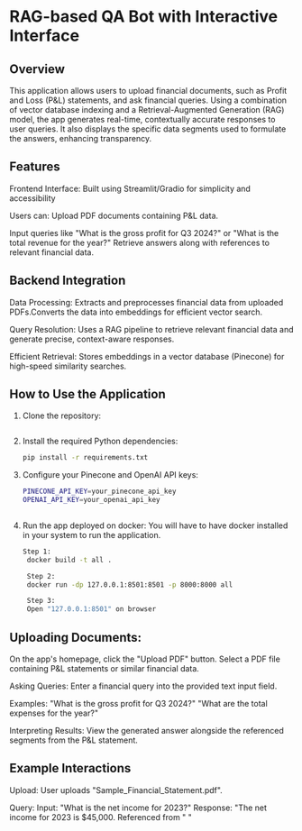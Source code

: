 # RAG-based QA Bot with Interactive Interface



## Overview
This application allows users to upload financial documents, such as Profit and Loss (P&L) statements, and ask financial queries. 
Using a combination of vector database indexing and a Retrieval-Augmented Generation (RAG) model, the app generates real-time, contextually accurate responses to user queries. 
It also displays the specific data segments used to formulate the answers, enhancing transparency.


## Features
Frontend Interface: 
   Built using Streamlit/Gradio for simplicity and accessibility
   
Users can:
   Upload PDF documents containing P&L data.
   
Input queries like "What is the gross profit for Q3 2024?" or "What is the total revenue for the year?"
Retrieve answers along with references to relevant financial data.

## Backend Integration
Data Processing:
   Extracts and preprocesses financial data from uploaded PDFs.Converts the data into embeddings for efficient vector search.
   
Query Resolution:
   Uses a RAG pipeline to retrieve relevant financial data and generate precise, context-aware responses.
   
Efficient Retrieval:
   Stores embeddings in a vector database (Pinecone) for high-speed similarity searches.

## How to Use the Application

1. Clone the repository:

   ```bash
   

2. Install the required Python dependencies:

   ```bash
   pip install -r requirements.txt

3. Configure your Pinecone and OpenAI API keys:

   ```bash
   PINECONE_API_KEY=your_pinecone_api_key
   OPENAI_API_KEY=your_openai_api_key
    
4. Run the app deployed on docker:
   You will have to have docker installed in your system to run the application.
   
   ```bash
   Step 1:
    docker build -t all .

    Step 2:
    docker run -dp 127.0.0.1:8501:8501 -p 8000:8000 all

    Step 3:
    Open "127.0.0.1:8501" on browser
   
## Uploading Documents:

On the app's homepage, click the "Upload PDF" button.
Select a PDF file containing P&L statements or similar financial data.

Asking Queries:
   Enter a financial query into the provided text input field.
   
Examples:
   "What is the gross profit for Q3 2024?"
   "What are the total expenses for the year?"

Interpreting Results:
   View the generated answer alongside the referenced segments from the P&L statement.

## Example Interactions

Upload:
   User uploads "Sample_Financial_Statement.pdf".
   
Query:
   Input: "What is the net income for 2023?"
   Response: "The net income for 2023 is $45,000. Referenced from "  "
   
